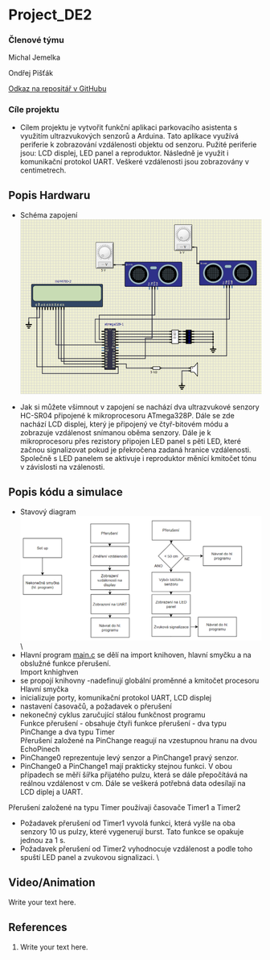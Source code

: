 # Project_DE2

### Členové týmu

Michal Jemelka

Ondřej Pišťák 

[Odkaz na repositář v GitHubu](https://github.com/xjemel06/Digital-Electronics-2/tree/master/Project_DE2)


### Cíle projektu
- Cílem projektu je vytvořit funkční aplikaci parkovacího asistenta s využitím ultrazvukových senzorů a Arduina. Tato aplikace využívá periferie k zobrazování vzdálenosti objektu od senzoru. Pužité periferie jsou: LCD displej, LED panel a reproduktor. Následně je využit i komunikační protokol UART. Veškeré vzdálenosti jsou zobrazovány v centimetrech.

## Popis Hardwaru
- Schéma zapojení
![Schéma zapojení](Schema.png)

- Jak si můžete všimnout v zapojení se nachází dva ultrazvukové senzory HC-SR04 připojené k mikroprocesoru ATmega328P. Dále se zde nachází LCD displej, který je připojený ve čtyř-bitovém módu a zobrazuje vzdálenost snímanou oběma senzory. Dále je k mikroprocesoru přes rezistory připojen LED panel s pěti LED, které začnou signalizovat pokud je překročena zadaná hranice vzdálenosti. Společně s LED panelem se aktivuje i reproduktor měnící kmitočet tónu v závislosti na vzálenosti.


## Popis kódu a simulace
- Stavový diagram
![Stavový diagram](state_diagram.png)
\
\
- Hlavní program [main.c](https://github.com/xjemel06/Digital-Electronics-2/blob/master/Project_DE2/Project_DE2/Project_DE2/Project_DE2/main.c) se dělí na import knihoven, hlavní smyčku a na obslužné funkce přerušení.
\
Import knhighven
- se propojí knihovny
-nadefinují globální proměnné a kmitočet procesoru
 \
Hlavní smyčka
- inicializuje porty, komunikační protokol UART, LCD displej
- nastavení časovačů, a požadavek o přerušení
- nekonečný cyklus zaručující stálou funkčnost programu
\
Funkce přerušení - obsahuje čtyři funkce přerušení - dva typu PinChange a dva typu Timer
\
Přerušení založené na PinChange reagují na vzestupnou hranu na dvou EchoPinech
- PinChange0 reprezentuje levý senzor a PinChange1 pravý senzor.
- PinChange0 a PinChange1 mají prakticky stejnou funkci. V obou případech se měří šířka přijatého pulzu, která se dále přepočítává na reálnou vzdálenost v cm. Dále se veškerá potřebná data odesílají na LCD diplej a UART.

Přerušení založené na typu Timer používaji  časovače Timer1 a Timer2
- Požadavek přerušení od Timer1 vyvolá funkci, která vyšle na oba senzory 10 us pulzy, které vygenerují burst. Tato funkce se opakuje jednou za 1 s.
- Požadavek přerušení od Timer2 vyhodnocuje vzdálenost a podle toho spuští LED panel a zvukovou signalizaci.
\


## Video/Animation

Write your text here.


## References

1. Write your text here.
